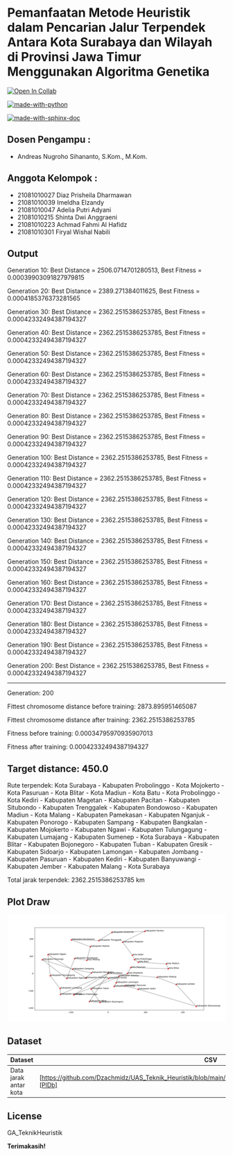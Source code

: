 # Pemanfaatan Metode Heuristik dalam Pencarian Jalur Terpendek Antara Kota Surabaya dan Wilayah di Provinsi Jawa Timur Menggunakan Algoritma Genetika

[![Open In Collab](https://colab.research.google.com/assets/colab-badge.svg)](https://colab.research.google.com/drive/1ciL3bN6Vnx-7Z_4jJgeBRLjIsc1o8Kj-?usp=sharing)

[![made-with-python](https://img.shields.io/badge/Made%20with-Python-1f425f.svg)](https://github.com/Dzachmidz/UAS_Teknik_Heuristik.git)

[![made-with-sphinx-doc](https://img.shields.io/badge/Dataset-CSV-1f425f.svg)]([https://www.sphinx-doc.org/](https://github.com/Dzachmidz/UAS_Teknik_Heuristik/blob/main/Dataset/data_jarak_antar%20kota_jawa%20timur.csv))

## Dosen Pengampu :
- Andreas Nugroho Sihananto, S.Kom., M.Kom.


## Anggota Kelompok :

- 21081010027 Diaz Prisheila Dharmawan
- 21081010039 Imeldha Elzandy
- 21081010047 Adelia Putri Adyani
- 21081010215 Shinta Dwi Anggraeni
- 21081010223 Achmad Fahmi Al Hafidz
- 21081010301 Firyal Wishal Nabili

## Output
Generation 10: Best Distance = 2506.0714701280513, Best Fitness = 0.00039903091827979815

Generation 20: Best Distance = 2389.271384011625, Best Fitness = 0.0004185376373281565

Generation 30: Best Distance = 2362.2515386253785, Best Fitness = 0.00042332494387194327

Generation 40: Best Distance = 2362.2515386253785, Best Fitness = 0.00042332494387194327

Generation 50: Best Distance = 2362.2515386253785, Best Fitness = 0.00042332494387194327

Generation 60: Best Distance = 2362.2515386253785, Best Fitness = 0.00042332494387194327

Generation 70: Best Distance = 2362.2515386253785, Best Fitness = 0.00042332494387194327

Generation 80: Best Distance = 2362.2515386253785, Best Fitness = 0.00042332494387194327

Generation 90: Best Distance = 2362.2515386253785, Best Fitness = 0.00042332494387194327

Generation 100: Best Distance = 2362.2515386253785, Best Fitness = 0.00042332494387194327

Generation 110: Best Distance = 2362.2515386253785, Best Fitness = 0.00042332494387194327

Generation 120: Best Distance = 2362.2515386253785, Best Fitness = 0.00042332494387194327

Generation 130: Best Distance = 2362.2515386253785, Best Fitness = 0.00042332494387194327

Generation 140: Best Distance = 2362.2515386253785, Best Fitness = 0.00042332494387194327

Generation 150: Best Distance = 2362.2515386253785, Best Fitness = 0.00042332494387194327

Generation 160: Best Distance = 2362.2515386253785, Best Fitness = 0.00042332494387194327

Generation 170: Best Distance = 2362.2515386253785, Best Fitness = 0.00042332494387194327

Generation 180: Best Distance = 2362.2515386253785, Best Fitness = 0.00042332494387194327

Generation 190: Best Distance = 2362.2515386253785, Best Fitness = 0.00042332494387194327

Generation 200: Best Distance = 2362.2515386253785, Best Fitness = 0.00042332494387194327

----------------------------------------------------------------
Generation: 200

Fittest chromosome distance before training: 2873.895951465087

Fittest chromosome distance after training: 2362.2515386253785

Fitness before training: 0.00034795970935907013

Fitness after training: 0.00042332494387194327

Target distance: 450.0
----------------------------------------------------------------

Rute terpendek: Kota Surabaya -  Kabupaten Probolinggo -  Kota Mojokerto -  Kota Pasuruan -  Kota Blitar -  Kota Madiun -  Kota Batu -  Kota Probolinggo -  Kota Kediri -  Kabupaten Magetan -  Kabupaten Pacitan -  Kabupaten Situbondo -  Kabupaten Trenggalek -  Kabupaten Bondowoso -  Kabupaten Madiun -  Kota Malang -  Kabupaten Pamekasan -  Kabupaten Nganjuk -  Kabupaten Ponorogo -  Kabupaten Sampang -  Kabupaten Bangkalan -  Kabupaten Mojokerto -  Kabupaten Ngawi -  Kabupaten Tulungagung -  Kabupaten Lumajang -  Kabupaten Sumenep - Kota Surabaya -  Kabupaten Blitar -  Kabupaten Bojonegoro -  Kabupaten Tuban -  Kabupaten Gresik -  Kabupaten Sidoarjo -  Kabupaten Lamongan -  Kabupaten Jombang -  Kabupaten Pasuruan -  Kabupaten Kediri -  Kabupaten Banyuwangi -  Kabupaten Jember -  Kabupaten Malang - Kota Surabaya

Total jarak terpendek: 2362.2515386253785 km


## Plot Draw
![alt text](https://github.com/Dzachmidz/UAS_Teknik_Heuristik/blob/main/DrawPlot/DRAW.png?raw=true)

## Dataset

| Dataset | CSV |
| ------ | ------ |
| Data jarak antar kota | [https://github.com/Dzachmidz/UAS_Teknik_Heuristik/blob/main/Dataset/data_jarak_antar%20kota_jawa%20timur.csv][PlDb] |




## License

GA_TeknikHeuristik

**Terimakasih!**


